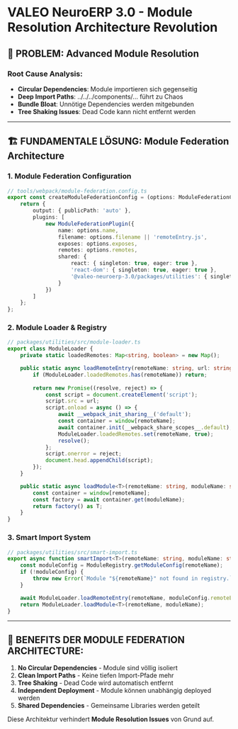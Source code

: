 # VALEO NeuroERP 3.0 - Module Resolution Architecture Revolution

## 🎯 **PROBLEM: Advanced Module Resolution**

### **Root Cause Analysis:**
- **Circular Dependencies**: Module importieren sich gegenseitig
- **Deep Import Paths**: ../../../components/... führt zu Chaos
- **Bundle Bloat**: Unnötige Dependencies werden mitgebunden
- **Tree Shaking Issues**: Dead Code kann nicht entfernt werden

---

## 🏗️ **FUNDAMENTALE LÖSUNG: Module Federation Architecture**

### **1. Module Federation Configuration**
```typescript
// tools/webpack/module-federation.config.ts
export const createModuleFederationConfig = (options: ModuleFederationConfigOptions): Configuration => {
    return {
        output: { publicPath: 'auto' },
        plugins: [
            new ModuleFederationPlugin({
                name: options.name,
                filename: options.filename || 'remoteEntry.js',
                exposes: options.exposes,
                remotes: options.remotes,
                shared: {
                    react: { singleton: true, eager: true },
                    'react-dom': { singleton: true, eager: true },
                    '@valeo-neuroerp-3.0/packages/utilities': { singleton: true }
                }
            })
        ]
    };
};
```

### **2. Module Loader & Registry**
```typescript
// packages/utilities/src/module-loader.ts
export class ModuleLoader {
    private static loadedRemotes: Map<string, boolean> = new Map();

    public static async loadRemoteEntry(remoteName: string, url: string): Promise<void> {
        if (ModuleLoader.loadedRemotes.has(remoteName)) return;
        
        return new Promise((resolve, reject) => {
            const script = document.createElement('script');
            script.src = url;
            script.onload = async () => {
                await __webpack_init_sharing__('default');
                const container = window[remoteName];
                await container.init(__webpack_share_scopes__.default);
                ModuleLoader.loadedRemotes.set(remoteName, true);
                resolve();
            };
            script.onerror = reject;
            document.head.appendChild(script);
        });
    }

    public static async loadModule<T>(remoteName: string, moduleName: string): Promise<T> {
        const container = window[remoteName];
        const factory = await container.get(moduleName);
        return factory() as T;
    }
}
```

### **3. Smart Import System**
```typescript
// packages/utilities/src/smart-import.ts
export async function smartImport<T>(remoteName: string, moduleName: string): Promise<T> {
    const moduleConfig = ModuleRegistry.getModuleConfig(remoteName);
    if (!moduleConfig) {
        throw new Error(`Module "${remoteName}" not found in registry.`);
    }

    await ModuleLoader.loadRemoteEntry(remoteName, moduleConfig.remoteEntryUrl);
    return ModuleLoader.loadModule<T>(remoteName, moduleName);
}
```

---

## 🎯 **BENEFITS DER MODULE FEDERATION ARCHITECTURE:**

1. **No Circular Dependencies** - Module sind völlig isoliert
2. **Clean Import Paths** - Keine tiefen Import-Pfade mehr
3. **Tree Shaking** - Dead Code wird automatisch entfernt
4. **Independent Deployment** - Module können unabhängig deployed werden
5. **Shared Dependencies** - Gemeinsame Libraries werden geteilt

Diese Architektur verhindert **Module Resolution Issues** von Grund auf.